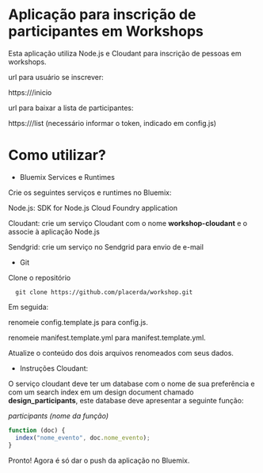 # Aplicação para inscrição de participantes em Workshops

Esta aplicação utiliza Node.js e Cloudant para inscrição de pessoas em workshops.

url para usuário se inscrever:

https://<sua app>/inicio

url para baixar a lista de participantes:

https://<sua app>/list (necessário informar o token, indicado em config.js)

# Como utilizar?

* Bluemix Services e Runtimes

Crie os seguintes serviços e runtimes no Bluemix:

Node.js: SDK for Node.js Cloud Foundry application

Cloudant: crie um serviço Cloudant com o nome **workshop-cloudant** e o associe à aplicação Node.js

Sendgrid: crie um serviço no Sendgrid para envio de e-mail

* Git

Clone o repositório

```
  git clone https://github.com/placerda/workshop.git
```

Em seguida:

renomeie config.template.js para config.js.

renomeie manifest.template.yml para manifest.template.yml.

Atualize o conteúdo dos dois arquivos renomeados com seus dados.


* Instruções Cloudant:

O serviço cloudant deve ter um database com o nome de sua preferência e
com um search index em um design document chamado **design_participants**,
este database deve apresentar a seguinte função:

*participants (nome da função)*
```javascript
function (doc) {
  index("nome_evento", doc.nome_evento);
}
```

Pronto! Agora é só dar o push da aplicação no Bluemix.
